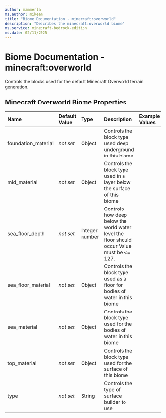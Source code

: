 ```yaml
---
author: mammerla
ms.author: mikeam
title: "Biome Documentation - minecraft:overworld"
description: "Describes the minecraft:overworld biome"
ms.service: minecraft-bedrock-edition
ms.date: 02/11/2025 
---
```


# Biome Documentation - minecraft:overworld

Controls the blocks used for the default Minecraft Overworld terrain generation.


## Minecraft Overworld Biome Properties

|Name       |Default Value |Type |Description |Example Values |
|:----------|:-------------|:----|:-----------|:------------- |
| foundation_material | *not set* | Object | Controls the block type used deep underground in this biome |  | 
| mid_material | *not set* | Object | Controls the block type used in a layer below the surface of this biome |  | 
| sea_floor_depth | *not set* | Integer number | Controls how deep below the world water level the floor should occur Value must be <= 127. |  | 
| sea_floor_material | *not set* | Object | Controls the block type used as a floor for bodies of water in this biome |  | 
| sea_material | *not set* | Object | Controls the block type used for the bodies of water in this biome |  | 
| top_material | *not set* | Object | Controls the block type used for the surface of this biome |  | 
| type | *not set* | String | Controls the type of surface builder to use |  | 